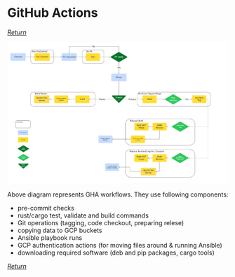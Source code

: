 # GitHub Actions

_[Return](./README.md)_

![GHA action diagram](CI_CD-GHA_Actions.jpg)

Above diagram represents GHA workflows.
They use following components:
- pre-commit checks
- rust/cargo test, validate and build commands
- Git operations (tagging, code checkout, preparing relese)
- copying data to GCP buckets
- Ansible playbook runs
- GCP authentication actions (for moving files around & running Ansible)
- downloading required software (deb and pip packages, cargo tools)


_[Return](./README.md)_
